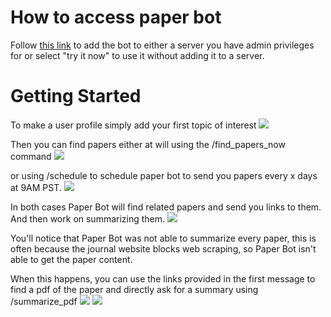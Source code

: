 # How to access paper bot
Follow [this link](https://discord.com/oauth2/authorize?client_id=1252693045938491483) to add the bot to either a server you have admin privileges for or select "try it now" to use it without adding it to a server.

# Getting Started
To make a user profile simply add your first topic of interest
<img src="https://github.com/biopherret/Paper_Bot/assets/59324379/4d3e3ec3-40c6-459d-98bc-3817ab1f5d0e">

Then you can find papers either at will using the /find_papers_now command
<img src="https://github.com/biopherret/Paper_Bot/assets/59324379/f2a230bf-f79d-4ad7-bd67-60d61c2c3446">

or using /schedule to schedule paper bot to send you papers every x days at 9AM PST.
<img src="https://github.com/biopherret/Paper_Bot/assets/59324379/9a1079fd-f9e9-4f81-9a62-23b90a00ec76">

In both cases Paper Bot will find related papers and send you links to them. And then work on summarizing them.
<img src="https://github.com/biopherret/Paper_Bot/assets/59324379/9c0b5cce-d207-428c-b990-30821874e001">

You'll notice that Paper Bot was not able to summarize every paper, this is often because the journal website blocks web scraping, so Paper Bot isn't able to get the paper content. 

When this happens, you can use the links provided in the first message to find a pdf of the paper and directly ask for a summary using /summarize_pdf
<img src="https://github.com/biopherret/Paper_Bot/assets/59324379/789cac54-9c33-4762-9672-943ca08f229a">
<img src="https://github.com/biopherret/Paper_Bot/assets/59324379/12b0d8ed-da6a-4b8e-8eab-0b19cbf3970d">